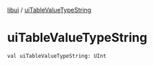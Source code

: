[libui](README.md) / [uiTableValueTypeString](ui-table-value-type-string.md)

# uiTableValueTypeString

`val uiTableValueTypeString: UInt`
